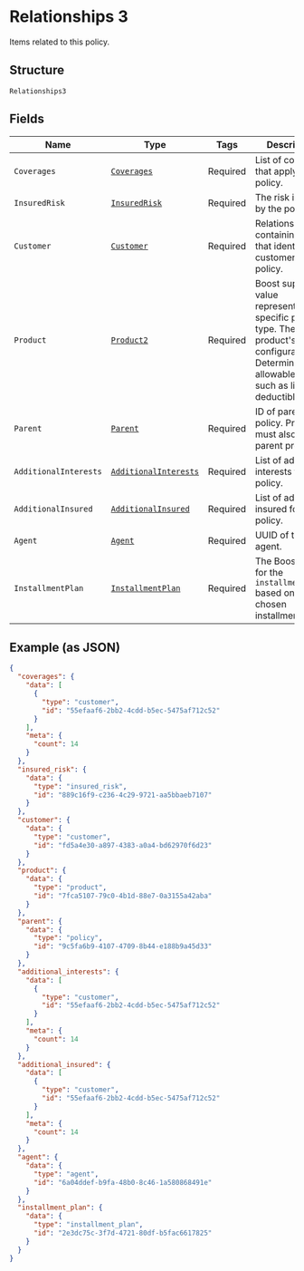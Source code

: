 
# Relationships 3

Items related to this policy.

## Structure

`Relationships3`

## Fields

| Name | Type | Tags | Description | Getter | Setter |
|  --- | --- | --- | --- | --- | --- |
| `Coverages` | [`Coverages`](../../doc/models/coverages.md) | Required | List of coverages that apply to this policy. | Coverages getCoverages() | setCoverages(Coverages coverages) |
| `InsuredRisk` | [`InsuredRisk`](../../doc/models/insured-risk.md) | Required | The risk insured by the policy. | InsuredRisk getInsuredRisk() | setInsuredRisk(InsuredRisk insuredRisk) |
| `Customer` | [`Customer`](../../doc/models/customer.md) | Required | Relationship containing the id that identifies the customer for this policy. | Customer getCustomer() | setCustomer(Customer customer) |
| `Product` | [`Product2`](../../doc/models/product-2.md) | Required | Boost supplied value representing the specific product type. The product's configuration<br>Determines allowable values, such as limit and deductible. | Product2 getProduct() | setProduct(Product2 product) |
| `Parent` | [`Parent`](../../doc/models/parent.md) | Required | ID of parent policy. Product must also be a parent product. | Parent getParent() | setParent(Parent parent) |
| `AdditionalInterests` | [`AdditionalInterests`](../../doc/models/additional-interests.md) | Required | List of additional interests for this policy. | AdditionalInterests getAdditionalInterests() | setAdditionalInterests(AdditionalInterests additionalInterests) |
| `AdditionalInsured` | [`AdditionalInsured`](../../doc/models/additional-insured.md) | Required | List of additional insured for this policy. | AdditionalInsured getAdditionalInsured() | setAdditionalInsured(AdditionalInsured additionalInsured) |
| `Agent` | [`Agent`](../../doc/models/agent.md) | Required | UUID of the agent. | Agent getAgent() | setAgent(Agent agent) |
| `InstallmentPlan` | [`InstallmentPlan`](../../doc/models/installment-plan.md) | Required | The Boost UUID for the `installment_plan` based on the chosen installment plan. | InstallmentPlan getInstallmentPlan() | setInstallmentPlan(InstallmentPlan installmentPlan) |

## Example (as JSON)

```json
{
  "coverages": {
    "data": [
      {
        "type": "customer",
        "id": "55efaaf6-2bb2-4cdd-b5ec-5475af712c52"
      }
    ],
    "meta": {
      "count": 14
    }
  },
  "insured_risk": {
    "data": {
      "type": "insured_risk",
      "id": "889c16f9-c236-4c29-9721-aa5bbaeb7107"
    }
  },
  "customer": {
    "data": {
      "type": "customer",
      "id": "fd5a4e30-a897-4383-a0a4-bd62970f6d23"
    }
  },
  "product": {
    "data": {
      "type": "product",
      "id": "7fca5107-79c0-4b1d-88e7-0a3155a42aba"
    }
  },
  "parent": {
    "data": {
      "type": "policy",
      "id": "9c5fa6b9-4107-4709-8b44-e188b9a45d33"
    }
  },
  "additional_interests": {
    "data": [
      {
        "type": "customer",
        "id": "55efaaf6-2bb2-4cdd-b5ec-5475af712c52"
      }
    ],
    "meta": {
      "count": 14
    }
  },
  "additional_insured": {
    "data": [
      {
        "type": "customer",
        "id": "55efaaf6-2bb2-4cdd-b5ec-5475af712c52"
      }
    ],
    "meta": {
      "count": 14
    }
  },
  "agent": {
    "data": {
      "type": "agent",
      "id": "6a04ddef-b9fa-48b0-8c46-1a580868491e"
    }
  },
  "installment_plan": {
    "data": {
      "type": "installment_plan",
      "id": "2e3dc75c-3f7d-4721-80df-b5fac6617825"
    }
  }
}
```

